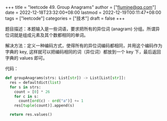 +++
title = "leetcode 49. Group Anagrams"
author = ["flumine@qq.com"]
date = 2022-12-18T23:32:00+08:00
lastmod = 2022-12-19T00:11:47+08:00
tags = ["leetcode"]
categories = ["技术"]
draft = false
+++

题目描述：本题输入是一些词语，要求把所有的异位词 (anagram) 分组。所谓异位词就是组成元素及其个数都相同的单词。

解决方法：定义一种编码方式，使得所有的异位词编码都相同，并用这个编码作为字典的 key, 这样就可以把编码相同的词（异位词）都放到一个 key 下，最后返回字典的 values 即可。

代码：

```python
def groupAnagrams(strs: List[str]) -> List[List[str]]:
  res = defaultdict(list)
  for s in strs:
    count = [0] * 26
    for c in s:
      count[ord(c) - ord("a")] += 1
    res[tuple(count)].append(s)

  return res.values()
```
